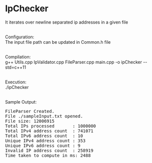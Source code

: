 # IpChecker<br />
It iterates over newline separated ip addresses in a given file<br />
<br />

Configuration:<br />
The input file path can be updated in Common.h file<br />
<br />

Compilation:<br />
g++ Utils.cpp IpValidator.cpp FileParser.cpp main.cpp -o ipChecker --std=c++11<br />
<br />

Execution:<br />
./ipChecker<br />
<br />

Sample Output:
<pre>
FileParser Created.
File ./sampleInput.txt opened.
File size: 12006915
Total IPs processed       : 1000000
Total IPv4 address count  : 741071
Total IPv6 address count  : 10
Unique IPv4 address count : 353
Unique IPv6 address count : 9
Invalid IP address count  : 258919
Time taken to compute in ms: 2488
</pre>
